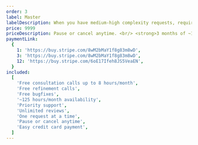 ```yaml
---
order: 3
label: Master
labelDescription: When you have medium-high complexity requests, requirements, and a consistent workload.
price: 9999
priceDescription: Pause or cancel anytime. <br/> <strong>3 months of ~12 hours/month (valued $3,240) free support & maintenance after termination.</strong>
paymentLink:
  {
    1: 'https://buy.stripe.com/8wM2bMaY1f8g83m8wD',
    3: 'https://buy.stripe.com/8wM2bMaY1f8g83m8wD',
    12: 'https://buy.stripe.com/6oE17Ifeh8JS5VeaEN',
  }
included:
  [
    'Free consultation calls up to 8 hours/month',
    'Free refinement calls',
    'Free bugfixes',
    '~125 hours/month availability',
    'Priority support',
    'Unlimited reviews',
    'One request at a time',
    'Pause or cancel anytime',
    'Easy credit card payment',
  ]
---
```

